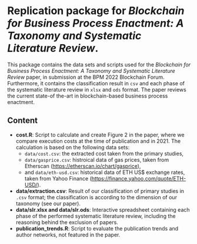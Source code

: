 # Replication package for _Blockchain for Business Process Enactment: A Taxonomy and Systematic Literature Review_. 

This package contains the data sets and scripts used for the _Blockchain for Business Process Enactment:
A Taxonomy and Systematic Literature Review_ paper, in submission at the BPM 2022 Blockchain Forum. Furthermore, it contains the classification result in `csv` and each phase of the systematic literature review in `xlsx` and `ods` format. The paper reviews the current state-of the-art in blockchain-based business process enactment.

## Content

- **cost.R**: Script to calculate and create Figure 2 in the paper, where we compare execution costs at the time of publication and in 2021. The calculation is based on the following data sets: 
  - `data/cost.csv`: the extracted cost taken from the primary studies,
  - `data/gasprice.csv`: histroical data of gas prices, taken from Etherscan (https://etherscan.io/chart/gasprice),
  -  and `data/eth-usd.csv`: historical data of ETH US$ exchange rates, taken from Yahoo Finance (https://finance.yahoo.com/quote/ETH-USD/).
-  **data/extraction.csv**: Result of our classification of primary studies in `.csv` format; the classification is according to the dimension of our taxonomy (see our paper). 
-  **data/slr.xlsx and data/slr.ods**: Interactive spreadsheet containing each phase of the performed systematic literature review, including the reasoning behind the exclusion of papers. 
-  **publication_trends.R**: Script to evaluate the publication trends and author networks, not featured in the paper. 
